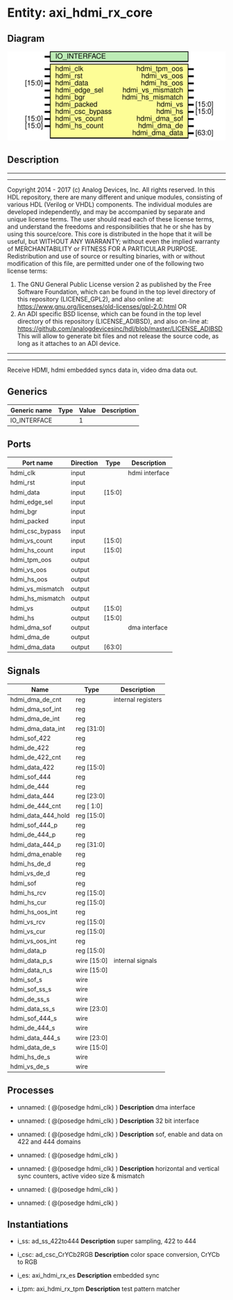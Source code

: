 # Entity: axi_hdmi_rx_core

## Diagram

![Diagram](axi_hdmi_rx_core.svg "Diagram")
## Description

***************************************************************************
 ***************************************************************************
 Copyright 2014 - 2017 (c) Analog Devices, Inc. All rights reserved.
 In this HDL repository, there are many different and unique modules, consisting
 of various HDL (Verilog or VHDL) components. The individual modules are
 developed independently, and may be accompanied by separate and unique license
 terms.
 The user should read each of these license terms, and understand the
 freedoms and responsibilities that he or she has by using this source/core.
 This core is distributed in the hope that it will be useful, but WITHOUT ANY
 WARRANTY; without even the implied warranty of MERCHANTABILITY or FITNESS FOR
 A PARTICULAR PURPOSE.
 Redistribution and use of source or resulting binaries, with or without modification
 of this file, are permitted under one of the following two license terms:
   1. The GNU General Public License version 2 as published by the
      Free Software Foundation, which can be found in the top level directory
      of this repository (LICENSE_GPL2), and also online at:
      <https://www.gnu.org/licenses/old-licenses/gpl-2.0.html>
 OR
   2. An ADI specific BSD license, which can be found in the top level directory
      of this repository (LICENSE_ADIBSD), and also on-line at:
      https://github.com/analogdevicesinc/hdl/blob/master/LICENSE_ADIBSD
      This will allow to generate bit files and not release the source code,
      as long as it attaches to an ADI device.
 ***************************************************************************
 ***************************************************************************
 Receive HDMI, hdmi embedded syncs data in, video dma data out.
 
## Generics

| Generic name | Type | Value | Description |
| ------------ | ---- | ----- | ----------- |
| IO_INTERFACE |      | 1     |             |
## Ports

| Port name        | Direction | Type   | Description    |
| ---------------- | --------- | ------ | -------------- |
| hdmi_clk         | input     |        | hdmi interface |
| hdmi_rst         | input     |        |                |
| hdmi_data        | input     | [15:0] |                |
| hdmi_edge_sel    | input     |        |                |
| hdmi_bgr         | input     |        |                |
| hdmi_packed      | input     |        |                |
| hdmi_csc_bypass  | input     |        |                |
| hdmi_vs_count    | input     | [15:0] |                |
| hdmi_hs_count    | input     | [15:0] |                |
| hdmi_tpm_oos     | output    |        |                |
| hdmi_vs_oos      | output    |        |                |
| hdmi_hs_oos      | output    |        |                |
| hdmi_vs_mismatch | output    |        |                |
| hdmi_hs_mismatch | output    |        |                |
| hdmi_vs          | output    | [15:0] |                |
| hdmi_hs          | output    | [15:0] |                |
| hdmi_dma_sof     | output    |        | dma interface  |
| hdmi_dma_de      | output    |        |                |
| hdmi_dma_data    | output    | [63:0] |                |
## Signals

| Name               | Type               | Description         |
| ------------------ | ------------------ | ------------------- |
| hdmi_dma_de_cnt    | reg                | internal registers  |
| hdmi_dma_sof_int   | reg                |                     |
| hdmi_dma_de_int    | reg                |                     |
| hdmi_dma_data_int  | reg         [31:0] |                     |
| hdmi_sof_422       | reg                |                     |
| hdmi_de_422        | reg                |                     |
| hdmi_de_422_cnt    | reg                |                     |
| hdmi_data_422      | reg         [15:0] |                     |
| hdmi_sof_444       | reg                |                     |
| hdmi_de_444        | reg                |                     |
| hdmi_data_444      | reg         [23:0] |                     |
| hdmi_de_444_cnt    | reg         [ 1:0] |                     |
| hdmi_data_444_hold | reg         [15:0] |                     |
| hdmi_sof_444_p     | reg                |                     |
| hdmi_de_444_p      | reg                |                     |
| hdmi_data_444_p    | reg         [31:0] |                     |
| hdmi_dma_enable    | reg                |                     |
| hdmi_hs_de_d       | reg                |                     |
| hdmi_vs_de_d       | reg                |                     |
| hdmi_sof           | reg                |                     |
| hdmi_hs_rcv        | reg         [15:0] |                     |
| hdmi_hs_cur        | reg         [15:0] |                     |
| hdmi_hs_oos_int    | reg                |                     |
| hdmi_vs_rcv        | reg         [15:0] |                     |
| hdmi_vs_cur        | reg         [15:0] |                     |
| hdmi_vs_oos_int    | reg                |                     |
| hdmi_data_p        | reg         [15:0] |                     |
| hdmi_data_p_s      | wire [15:0]        | internal signals    |
| hdmi_data_n_s      | wire [15:0]        |                     |
| hdmi_sof_s         | wire               |                     |
| hdmi_sof_ss_s      | wire               |                     |
| hdmi_de_ss_s       | wire               |                     |
| hdmi_data_ss_s     | wire [23:0]        |                     |
| hdmi_sof_444_s     | wire               |                     |
| hdmi_de_444_s      | wire               |                     |
| hdmi_data_444_s    | wire [23:0]        |                     |
| hdmi_data_de_s     | wire [15:0]        |                     |
| hdmi_hs_de_s       | wire               |                     |
| hdmi_vs_de_s       | wire               |                     |
## Processes
- unnamed: ( @(posedge hdmi_clk) )
**Description**
dma interface

- unnamed: ( @(posedge hdmi_clk) )
**Description**
32 bit interface

- unnamed: ( @(posedge hdmi_clk) )
**Description**
sof, enable and data on 422 and 444 domains

- unnamed: ( @(posedge hdmi_clk) )
- unnamed: ( @(posedge hdmi_clk) )
**Description**
horizontal and vertical sync counters, active video size & mismatch

- unnamed: ( @(posedge hdmi_clk) )
- unnamed: ( @(posedge hdmi_clk) )
## Instantiations

- i_ss: ad_ss_422to444
**Description**
super sampling, 422 to 444

- i_csc: ad_csc_CrYCb2RGB
**Description**
color space conversion, CrYCb to RGB

- i_es: axi_hdmi_rx_es
**Description**
embedded sync

- i_tpm: axi_hdmi_rx_tpm
**Description**
test pattern matcher

